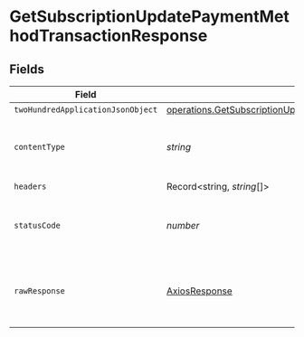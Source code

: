 # GetSubscriptionUpdatePaymentMethodTransactionResponse


## Fields

| Field                                                                                                                                                                           | Type                                                                                                                                                                            | Required                                                                                                                                                                        | Description                                                                                                                                                                     |
| ------------------------------------------------------------------------------------------------------------------------------------------------------------------------------- | ------------------------------------------------------------------------------------------------------------------------------------------------------------------------------- | ------------------------------------------------------------------------------------------------------------------------------------------------------------------------------- | ------------------------------------------------------------------------------------------------------------------------------------------------------------------------------- |
| `twoHundredApplicationJsonObject`                                                                                                                                               | [operations.GetSubscriptionUpdatePaymentMethodTransactionResponseBodyOutput](../../../sdk/models/operations/getsubscriptionupdatepaymentmethodtransactionresponsebodyoutput.md) | :heavy_minus_sign:                                                                                                                                                              | OK                                                                                                                                                                              |
| `contentType`                                                                                                                                                                   | *string*                                                                                                                                                                        | :heavy_check_mark:                                                                                                                                                              | HTTP response content type for this operation                                                                                                                                   |
| `headers`                                                                                                                                                                       | Record<string, *string*[]>                                                                                                                                                      | :heavy_check_mark:                                                                                                                                                              | N/A                                                                                                                                                                             |
| `statusCode`                                                                                                                                                                    | *number*                                                                                                                                                                        | :heavy_check_mark:                                                                                                                                                              | HTTP response status code for this operation                                                                                                                                    |
| `rawResponse`                                                                                                                                                                   | [AxiosResponse](https://axios-http.com/docs/res_schema)                                                                                                                         | :heavy_check_mark:                                                                                                                                                              | Raw HTTP response; suitable for custom response parsing                                                                                                                         |